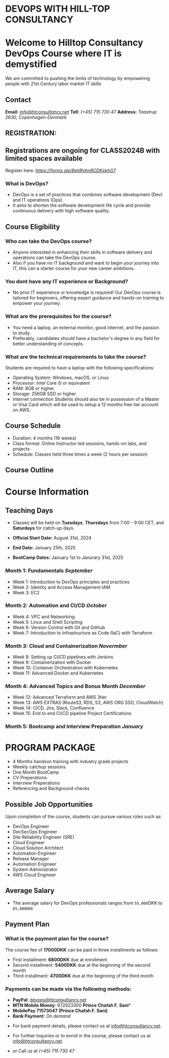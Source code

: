 # DEVOPS WITH HILL-TOP CONSULTANCY

# Welcome to Hilltop Consultancy DevOps Course where IT is demystified
We are committed to pushing the limits of technology by empowering people with 21st Century labor market IT skills

## Contact
**Email:**  *info@htconsultancy.net*
**Tell:**  *(+45) 715 730 47*
**Address:** *Taastrup 2630, Copenhagen-Denmark*

## **REGISTRATION:**

## Registrations are ongoing for CLASS2024B with limited spaces available
Register here: _https://forms.gle/8ptjRvhnRCDKxkhG7_

### What is DevOps?
+ DevOps is a set of practices that combines software development (Dev) and IT operations (Ops).
+ It aims to shorten the software development life cycle and provide continuous delivery with high software quality.

## Course Eligibility

### Who can take the DevOps course?
+ Anyone interested in enhancing their skills in software delivery and operations can take the DevOps course.
+ Also if you  have  no IT background and want to begin your journey into IT, this can a starter course for your new career ambitions.

### You dont have any IT experience or Background?
+ No prior IT experience or knowledge is required! Our DevOps course is tailored for beginners, offering expert guidance and hands-on training to empower your journey.

### What are the prerequisites for the course?
+ You  need a laptop, an external monitor, good internet, and the passion to study.
+ Preferably, candidates should have a bachelor's degree in any field for better understanding of concepts. 

### What are the technical requirements to take the course?
Students are required to have a laptop with the following specifications:
- Operating System: Windows, macOS, or Linux
- Processor: Intel Core i5 or equivalent
- RAM: 8GB or higher
- Storage: 256GB SSD or higher
- Internet connection
Students should also be in possession of a Master or Visa Card which will be used to setup a 12  months free tier account on AWS.

## Course Schedule

- Duration: 4 months (16 weeks)
- Class format: Online Instructor-led sessions, hands-on labs, and projects
- Schedule: Classes held three times a week (2 hours per session)

## Course Outline

# Course Information

## Teaching Days
- Classes will be held on **Tuesdays**, **Thursdays** from 7:00 - 9:00 CET, and **Saturdays** for catch-up days.

- **Official Start Date:** August 31st, 2024
- **End Date:** January 25th, 2025
- **BootCamp Dates:** January 1st to Janurary 31st, 2025

### Month 1: Fundamentals  _September_
- Week 1: Introduction to DevOps principles and practices
- Week 2: Identity and Access Management IAM
- Week 3: EC2 

### Month 2: Automation and CI/CD _October_
- Week 4: VPC and Networking
- Week 5: Linux and Shell Scripting
- Week 6: Version Control with Git and GitHub
- Week 7: Introduction to Infrastructure as Code (IaC) with Terraform

### Month 3: Cloud and Containerization _Novermber_
- Week 8: Setting up CI/CD pipelines with Jenkins
- Week 9: Containerization with Docker
- Week 10: Container Orchestration with Kubernetes
- Week 11: Advanced Docker and Kubernetes

### Month 4: Advanced Topics and Bonus Month _December_
- Week 12: Advanced Terraform and AWS 3tier
- Week 13: AWS EXTRAS (Route53, RDS, S3, AWS ORG SSO, CloudWatch)
- Week 14: CICD, Jira, Slack, Confluence
- Week 15: End to end CI/CD pipeline Project
  Certifications
### Month 5: Bootcamp and Interview Preparation  _January_

# PROGRAM PACKAGE
- 4 Months handson training with industry grade projects
- Weekly catchup sessions
- One Month BootCamp
- CV Preperations
- Interview Preperations
- Referencing and Background checks

## Possible Job Opportunities
Upon completion of the course, students can pursue various roles such as:
- DevOps Engineer
- DecSecOps Engineer
- Site Reliability Engineer (SRE)
- Cloud Engineer
- Cloud Solution Architect
- Automation Engineer
- Release Manager
- Automation Engineer
- System Administrator
- AWS Cloud Engineer


## Average Salary
+ The average salary for DevOps professionals ranges from `55,000`DKK to `65,000DKK`
## Payment Plan

### What is the payment plan for the course?
The course fee of **17000DKK** can be paid in three installments as follows:
- First installment: **6800DKK** due at enrollment
- Second installment: **5400DKK** due at the beginning of the second month
- Third installment: **4700DKK** due at the beginning of the third month

### Payments can be made via the following methods:

- **PayPal**: devops@htconsultancy.net
- **MTN Mobile Money**: 672923300  **Prince Chafah F. Sani***
- **MobilePay  71573047  (Prince Chafah F. Sani)**
- **Bank Payment**: *On demand*

+ For bank payment details, please contact us at [info@htconsultancy.net](mailto:info@htconsultancy.net).

+ For further inquiries or to enroll in the course, please contact us at [info@htconsultancy.net](mailto:info@htconsultancy.net).
+  or Call us at    *(+45) 715 730 47*
